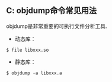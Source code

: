 ## C: objdump命令常见用法

objdump是非常重要的可执行文件分析工具.

- 动态库：

```shell
$ file libxxx.so
```

- 静态库：

```shell
$ objdump -a libxxx.a
```